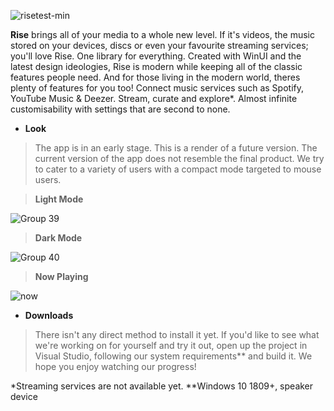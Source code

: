 ![risetest-min](https://user-images.githubusercontent.com/74561130/130504820-cd80d98b-c516-4a5a-a2dc-9734b3f00dbb.png)

**Rise** brings all of your media to a whole new level. If it's videos, the music stored on your devices, discs or even your favourite streaming services; you'll love Rise. One library for everything. Created with WinUI and the latest design ideologies, Rise is modern while keeping all of the classic features people need. And for those living in the modern world, theres plenty of features for you too! Connect music services such as Spotify, YouTube Music & Deezer. Stream, curate and explore*. Almost infinite customisability with settings that are second to none.


- **Look**

> The app is in an early stage. This is a render of a future version. The current version of the app does not resemble the final product. We try to cater to a variety of users with a compact mode targeted to mouse users. 


> **Light Mode**

![Group 39](https://user-images.githubusercontent.com/74561130/129236201-4af67799-becc-464b-91c6-c02d58342d04.png)

> **Dark Mode**

![Group 40](https://user-images.githubusercontent.com/74561130/129236191-15f9688f-a123-4a20-af92-f1ad9d7dd7a3.png)

> **Now Playing**

![now](https://user-images.githubusercontent.com/74561130/129236229-f8597d13-032b-4538-a9eb-1c147e1a843d.png)

- **Downloads**

> There isn't any direct method to install it yet. If you'd like to see what we're working on for yourself and try it out, open up the project in Visual Studio, following our system requirements** and build it. We hope you enjoy watching our progress!

\*Streaming services are not available yet.
\*\*Windows 10 1809+, speaker device
